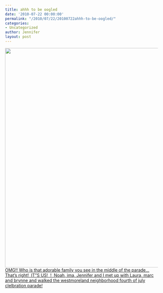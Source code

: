 ```yaml
---
title: ahhh to be oogled
date: '2010-07-22 00:00:00'
permalink: "/2010/07/22/20100722ahhh-to-be-oogled/"
categories:
- Uncategorized
author: Jennifer
layout: post
---
```


[<img title="july4parade_2010" height="720" alt="" width="540" class="alignleft size-full wp-image-826" src="http://static.squarespace.com/static/50db6bb3e4b015296cd43789/50dfa5b1e4b0dc6320e0b5ea/50dfa5b2e4b0dc6320e0b7b0/1280906984000/?format=original" />](http://www.flickr.com/photos/jenniferandJennifers_photos/sets/72157624296436355/)[OMG!! Who is that adorable family you see in the middle of the parade&#8230; That&#8217;s right!  IT&#8221;S US!  !  Noah, ima, Jennifer and I met up with Laura, marc and brynne and walked the westmoreland neighborhood fourth of july clelbration parade!](http://www.flickr.com/photos/jenniferandJennifers_photos/sets/72157624296436355/)
